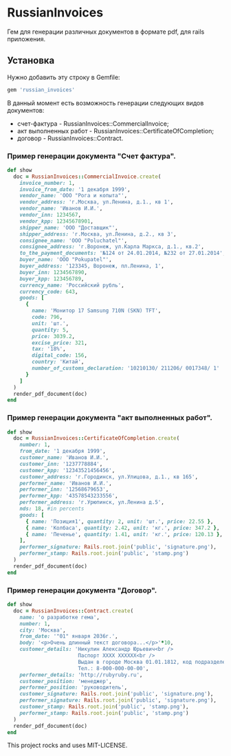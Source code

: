 # RussianInvoices
Гем для генерации различных документов в формате pdf, для rails приложения.

## Установка

Нужно добавить эту строку в Gemfile:
``` ruby
gem 'russian_invoices'
```
В данный момент есть возможность генерации следующих видов документов:
* счет-фактура - RussianInvoices::CommercialInvoice;
* акт выполненных работ - RussianInvoices::CertificateOfCompletion;
* договор - RussianInvoices::Contract.

### Пример генерации документа "Счет фактура".
``` ruby
def show
  doc = RussianInvoices::CommercialInvoice.create(
    invoice_number: 1,
    invoice_from_date: '1 декабря 1999',
    vendor_name: 'ООО "Рога и копыта"',
    vendor_address: 'г.Москва, ул.Ленина, д.1., кв 1',
    vendor_name: 'Иванов И.И.',
    vendor_inn: 1234567,
    vendor_kpp: 12345678901,
    shipper_name: 'ООО "Доставщик"',
    shipper_address: 'г.Москва, ул.Ленина, д.2., кв 3',
    consignee_name: 'ООО "Poluchatel"',
    consignee_address: 'г.Воронеж, ул.Карла Маркса, д.1., кв.2',
    to_the_payment_documents: '№124 от 24.01.2014, №232 от 27.01.2014',
    buyer_name: 'ООО "Pokupatel"',
    buyer_address: '123345, Воронеж, пл.Ленина, 1',
    buyer_inn: 1234567890,
    buyer_kpp: 123456789,
    currency_name: 'Российский рубль',
    currency_code: 643,
    goods: [
      {
        name: 'Монитор 17 Samsung 710N (SKN) TFT',
        code: 796,
        unit: 'шт.',
        quantity: 5,
        price: 3039.2,
        excise_price: 321,
        tax: '18%',
        digital_code: 156,
        country: 'Китай',
        number_of_customs_declaration: '10210130/ 211206/ 0017348/ 1'
      }
    ]
  )
  render_pdf_document(doc)
end
```

### Пример генерации документа "акт выполненных работ".
``` ruby
def show
  doc = RussianInvoices::CertificateOfCompletion.create(
    number: 1,
    from_date: '1 декабря 1999',
    customer_name: 'Иванов И.И.',
    customer_inn: '1237778884',
    customer_kpp: '12343521456456',
    customer_address: 'г.Городинск, ул.Улицова, д.1., кв 165',
    performer_name: 'Иванов И.И.',
    performer_inn: '12568679653',
    performer_kpp: '43578543233556',
    performer_address: 'г.Урюпинск, ул.Ленина д.5',
    nds: 18, #in percents
    goods: [
      { name: 'Позиция1', quantity: 2, unit: 'шт.', price: 22.55 },
      { name: 'Колбаса', quantity: 2.42, unit: 'кг.', price: 347.2 },
      { name: 'Печенье', quantity: 1.41, unit: 'кг.', price: 120.13 },
    ],
    performer_signature: Rails.root.join('public', 'signature.png'),
    performer_stamp: Rails.root.join('public', 'stamp.png')
  )
  render_pdf_document(doc)
end
```

### Пример генерации документа "Договор".
```ruby
def show
  doc = RussianInvoices::Contract.create(
    name: 'о разработке гема',
    number: 1,
    city: 'Москва',
    from_date: '"01" января 2036г.',
    body: '<p>Очень длинный текст договора...</p>'*10,
    customer_details: 'Никулин Александр Юрьевич<br />
                       Паспорт XXXX XXXXXX<br />
                       Выдан в городе Москва 01.01.1812, код подразделения 000-001, проживающий по адресу г.Москва, ул.Безымянная, д. 1, кв.111
                       Тел.: 8-000-000-00-00',
    performer_details: 'http://rubyruby.ru',
    customer_position: 'менеджер',
    performer_position: 'руководитель',
    customer_signature: Rails.root.join('public', 'signature.png'),
    performer_signature: Rails.root.join('public', 'signature.png'),
    customer_stamp: Rails.root.join('public', 'stamp.png'),
    performer_stamp: Rails.root.join('public', 'stamp.png')
  )
  render_pdf_document(doc)
end
```

This project rocks and uses MIT-LICENSE.
